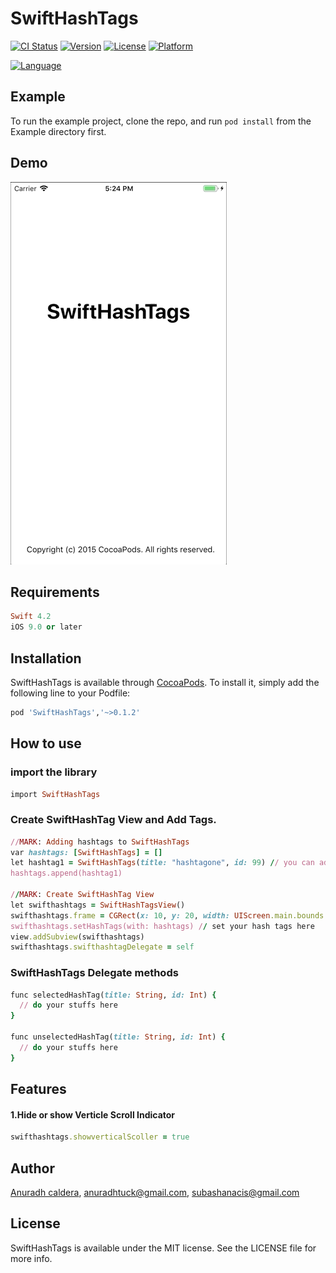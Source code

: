 # SwiftHashTags

[![CI Status](https://img.shields.io/travis/hcasc/SwiftHashTags.svg?style=flat)](https://travis-ci.org/hcasc/SwiftHashTags)
[![Version](https://img.shields.io/cocoapods/v/SwiftHashTags.svg?style=flat)](https://cocoapods.org/pods/SwiftHashTags)
[![License](https://img.shields.io/cocoapods/l/SwiftHashTags.svg?style=flat)](https://cocoapods.org/pods/SwiftHashTags)
[![Platform](https://img.shields.io/cocoapods/p/SwiftHashTags.svg?style=flat)](https://cocoapods.org/pods/SwiftHashTags)

[![Language](https://developer.apple.com/assets/elements/icons/swift/swift-64x64_2x.png)](https://developer.apple.com/swift/)

## Example

To run the example project, clone the repo, and run `pod install` from the Example directory first.

## Demo
![](SwiftHashTags_Anuradh.gif)

## Requirements
```ruby
Swift 4.2
iOS 9.0 or later
```

## Installation

SwiftHashTags is available through [CocoaPods](https://cocoapods.org). To install
it, simply add the following line to your Podfile:

```ruby
pod 'SwiftHashTags','~>0.1.2'
```

## How to use

### import the library
```ruby
import SwiftHashTags
```

### Create SwiftHashTag View and Add Tags.
```ruby
//MARK: Adding hashtags to SwiftHashTags
var hashtags: [SwiftHashTags] = []
let hashtag1 = SwiftHashTags(title: "hashtagone", id: 99) // you can add any amount of Tags
hashtags.append(hashtag1)

//MARK: Create SwiftHashTag View
let swifthashtags = SwiftHashTagsView()
swifthashtags.frame = CGRect(x: 10, y: 20, width: UIScreen.main.bounds.width - 20, height: UIScreen.main.bounds.height - 20) // you can give any size
swifthashtags.setHashTags(with: hashtags) // set your hash tags here
view.addSubview(swifthashtags)
swifthashtags.swifthashtagDelegate = self
```

### SwiftHashTags Delegate methods
```ruby
func selectedHashTag(title: String, id: Int) {
  // do your stuffs here
}

func unselectedHashTag(title: String, id: Int) {
  // do your stuffs here
}
```

## Features
#### 1.Hide or show Verticle Scroll Indicator
```ruby
swifthashtags.showverticalScoller = true
```
## Author

[Anuradh caldera](https://www.linkedin.com/in/anuradhcaldera/), anuradhtuck@gmail.com, subashanacis@gmail.com

## License

SwiftHashTags is available under the MIT license. See the LICENSE file for more info.

